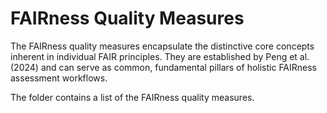 FAIRness Quality Measures
============================

The FAIRness quality measures encapsulate the distinctive core concepts inherent in individual FAIR principles. They are established by Peng et al. (2024) and can serve as common, fundamental pillars of holistic FAIRness assessment workflows.

The folder contains a list of the FAIRness quality measures.

